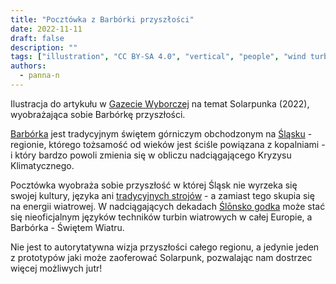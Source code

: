 ```yaml
---
title: "Pocztówka z Barbórki przyszłości"
date: 2022-11-11
draft: false
description: ""
tags: ["illustration", "CC BY-SA 4.0", "vertical", "people", "wind turbine"]
authors:
  - panna-n
---
```


Ilustracja do artykułu w [Gazecie Wyborczej](https://wyborcza.pl/magazyn/7,124059,29139718,haker-i-aktywista-klimatyczny-mam-dosc-iron-mana-batmana.html) na temat Solarpunka (2022), wyobrażająca sobie Barbórkę przyszłości.

[Barbórka](https://pl.wikipedia.org/wiki/Barb%C3%B3rka) jest tradycyjnym świętem górniczym obchodzonym na [Śląsku](https://pl.wikipedia.org/wiki/%C5%9Al%C4%85sk#Kultura) - regionie, którego tożsamość od wieków jest ściśle powiązana z kopalniami - i który bardzo powoli zmienia się w obliczu nadciągającego Kryzysu Klimatycznego.

Pocztówka wyobraża sobie przyszłość w której Śląsk nie wyrzeka się swojej kultury, języka ani [tradycyjnych strojów](https://en.wikipedia.org/wiki/Saint_Barbara#/media/File:Barb%C3%B3rka_w_Piekarach_%C5%9Al%C4%85skich_(5)_(cropped).jpg) - a zamiast tego skupia się na energii wiatrowej. W nadciągających dekadach [Ślōnsko godka](https://pl.wikipedia.org/wiki/Etnolekt_%C5%9Bl%C4%85ski) może stać się nieoficjalnym języków techników turbin wiatrowych w całej Europie, a Barbórka - Świętem Wiatru. 

Nie jest to autorytatywna wizja przyszłości całego regionu, a jedynie jeden z prototypów jaki może zaoferować Solarpunk, pozwalając nam dostrzec więcej możliwych jutr!
